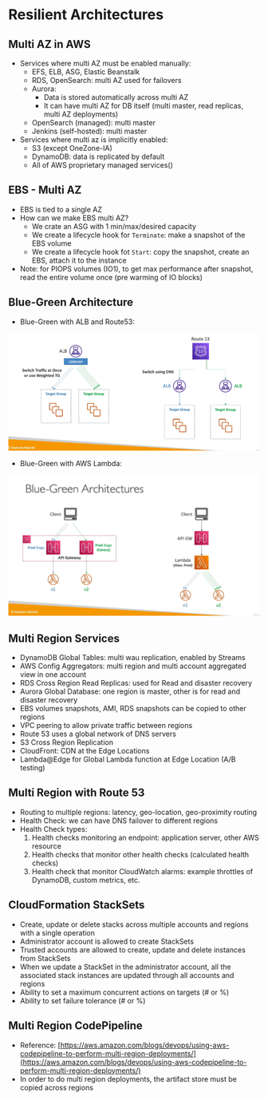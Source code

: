 # Resilient Architectures

## Multi AZ in AWS

- Services where multi AZ must be enabled manually:
  - EFS, ELB, ASG, Elastic Beanstalk
  - RDS, OpenSearch: multi AZ used for failovers
  - Aurora:
    - Data is stored automatically across multi AZ
    - It can have multi AZ for DB itself (multi master, read replicas, multi AZ deployments)
  - OpenSearch (managed): multi master
  - Jenkins (self-hosted): multi master
- Services where multi az is implicitly enabled:
  - S3 (except OneZone-IA)
  - DynamoDB: data is replicated by default
  - All of AWS proprietary managed services()

## EBS - Multi AZ

- EBS is tied to a single AZ
- How can we make EBS multi AZ?
  - We crate an ASG with 1 min/max/desired capacity
  - We create a lifecycle hook for `Terminate`: make a snapshot of the EBS volume
  - We create a lifecycle hook fot `Start`: copy the snapshot, create an EBS, attach it to the instance
- Note: for PIOPS volumes (IO1), to get max performance after snapshot, read the entire volume once (pre warming of IO blocks)

## Blue-Green Architecture

- Blue-Green with ALB and Route53:

![Blue-Green Architecture](images/blue-green.png)

- Blue-Green with AWS Lambda:

![Blue-Green AWS Lambda Architecture](images/blue-green-lambda.png)

## Multi Region Services

- DynamoDB Global Tables: multi wau replication, enabled by Streams
- AWS Config Aggregators: multi region and multi account aggregated view in one account
- RDS Cross Region Read Replicas: used for Read and disaster recovery
- Aurora Global Database: one region is master, other is for read and disaster recovery
- EBS volumes snapshots, AMI, RDS snapshots can be copied to other regions
- VPC peering to allow private traffic between regions
- Route 53 uses a global network of DNS servers
- S3 Cross Region Replication
- CloudFront: CDN at the Edge Locations
- Lambda@Edge for Global Lambda function at Edge Location (A/B testing)

## Multi Region with Route 53

- Routing to multiple regions: latency, geo-location, geo-proximity routing
- Health Check: we can have DNS failover to different regions
- Health Check types:
  1. Health checks monitoring an endpoint: application server, other AWS resource
  2. Health checks that monitor other health checks (calculated health checks)
  3. Health check that monitor CloudWatch alarms: example throttles of DynamoDB, custom metrics, etc.

## CloudFormation StackSets

- Create, update or delete stacks across multiple accounts and regions with a single operation
- Administrator account is allowed to create StackSets
- Trusted accounts are allowed to create, update and delete instances from StackSets
- When we update a StackSet in the administrator account, all the associated stack instances are updated through all accounts and regions
- Ability to set a maximum concurrent actions on targets (# or %)
- Ability to set failure tolerance (# or %)

## Multi Region CodePipeline

- Reference: [https://aws.amazon.com/blogs/devops/using-aws-codepipeline-to-perform-multi-region-deployments/](https://aws.amazon.com/blogs/devops/using-aws-codepipeline-to-perform-multi-region-deployments/)
- In order to do multi region deployments, the artifact store must be copied across regions
